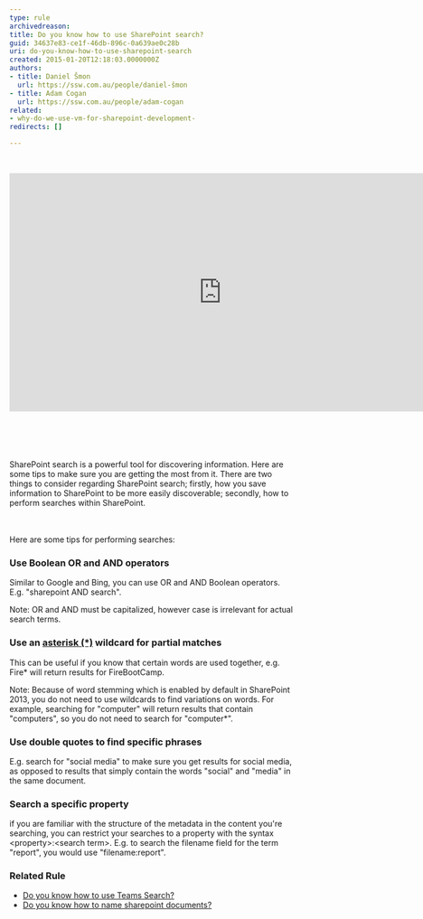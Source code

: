 ```yaml
---
type: rule
archivedreason: 
title: Do you know how to use SharePoint search?
guid: 34637e83-ce1f-46db-896c-0a639ae0c28b
uri: do-you-know-how-to-use-sharepoint-search
created: 2015-01-20T12:18:03.0000000Z
authors:
- title: Daniel Šmon
  url: https://ssw.com.au/people/daniel-šmon
- title: Adam Cogan
  url: https://ssw.com.au/people/adam-cogan
related:
- why-do-we-use-vm-for-sharepoint-development-
redirects: []

---
```



​

<div class="ms-rtestate-read ms-rte-embedcode ms-rte-embedil ms-rtestate-notify" unselectable="on">
   <iframe width="750" height="422" src="https&#58;//www.youtube.com/embed/Vh64ZEC0wcw" frameborder="0"></iframe>&#160;</div> 
<br> 

<div class="ms-rtestate-read ms-rte-embedcode ms-rte-embedil ms-rtestate-notify s4-wpActive" unselectable="on"> 
   <br>
   <div>​​<br>
      <div>
         <br>
      </div><div>​​SharePoint search is a powerful tool for discovering information. Here are some tips to make sure you are getting the most from it. There are two things to consider regarding SharePoint search; firstly, how you save information to SharePoint to be more easily discoverable; secondly, how to perform searches within SharePoint.&#160;​<br></div></div></div>
<br><excerpt class='endintro'></excerpt><br>
<p class="ssw15-rteElement-P">​​Here are some tips for performing searches&#58;<br></p><h3 class="ssw15-rteElement-H3"> Use Boolean OR and AND operators</h3><p>Similar to Google and Bing, you can use&#160;OR and AND&#160;Boolean operators. E.g. &quot;sharepoint AND search&quot;.</p><p class="ssw15-rteElement-GreyBox">Note&#58; OR and AND must be capitalized, however case is irrelevant for actual search terms.<br></p><h3 class="ssw15-rteElement-H3"> Use an  
   <a href="http&#58;//en.wikipedia.org/wiki/Asterisk"> asterisk (*)</a> wildcard for partial matches</h3><p>This can&#160;be useful if you know that certain words are used together,&#160;e.g. Fire* will return results for FireBootCamp.</p><p class="ssw15-rteElement-GreyBox">Note&#58;&#160;Because of word stemming&#160;which is enabled by default&#160;in SharePoint 2013, you do not need to&#160;use wildcards to find variations on words. For example, searching for&#160;&quot;computer&quot; will return&#160;results that contain &quot;computers&quot;, so you do not need to search for&#160;&quot;computer*&quot;.&#160;<br></p><h3 class="ssw15-rteElement-H3"> Use double quotes to find specific phrases</h3><p>E.g. search for &quot;social media&quot; to make sure you get results for social media, as opposed to results that simply contain the words &quot;social&quot; and &quot;media&quot; in the same document.<br></p><h3 class="ssw15-rteElement-H3"> Search a specific property&#160;<br></h3><p>if you are familiar with the structure of the metadata in the content you're searching, y​ou can restrict your searches to a property with the syntax &lt;property&gt;&#58;&lt;search term&gt;. E.g. to search the filename field for the term &quot;report&quot;, you would use &quot;filename&#58;report&quot;.<br></p><div><h3 class="ssw15-rteElement-H3">Related Rule<br></h3><ul class="ssw15-rteElement-P"><li><a href="/_layouts/15/FIXUPREDIRECT.ASPX?WebId=3dfc0e07-e23a-4cbb-aac2-e778b71166a2&amp;TermSetId=07da3ddf-0924-4cd2-a6d4-a4809ae20160&amp;TermId=1f58c5ab-10d5-40f7-8a24-7f88570ad5ef">Do you know how to use Teams Search?​</a><br></li><li>
         <a href="/_layouts/15/FIXUPREDIRECT.ASPX?WebId=3dfc0e07-e23a-4cbb-aac2-e778b71166a2&amp;TermSetId=07da3ddf-0924-4cd2-a6d4-a4809ae20160&amp;TermId=281372de-6277-4797-8454-e285cfe02bdf">Do you know how to name sharepoint documents?</a>​<br></li></ul></div>



